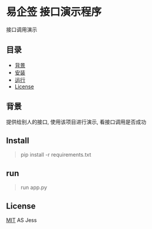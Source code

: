 # 易企签 接口演示程序

接口调用演示

## 目录

- [背景](#背景)
- [安装](#安装)
- [运行](#运行)
- [License](#license)

## 背景

提供给别人的接口, 使用该项目进行演示, 看接口调用是否成功

## Install

> pip install -r requirements.txt

## run

> run app.py

## License

[MIT](LICENSE) AS Jess